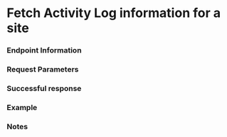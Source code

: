 # Fetch Activity Log information for a site

### Endpoint Information

### Request Parameters

### Successful response

### Example

### Notes
